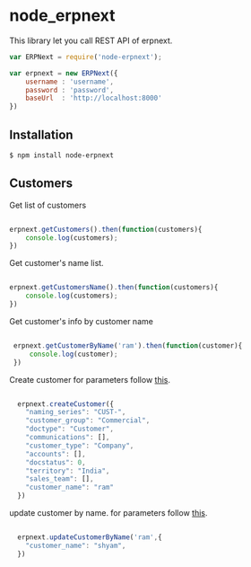 # node_erpnext
This library let you call REST API of erpnext.

```js
var ERPNext = require('node-erpnext');

var erpnext = new ERPNext({
    username : 'username',
    password : 'password',
    baseUrl  : 'http://localhost:8000'
})

```

## Installation

```bash
$ npm install node-erpnext
```

## Customers

Get list of customers 

```js 

erpnext.getCustomers().then(function(customers){
    console.log(customers);
})

```
Get customer's name list.

```js

erpnext.getCustomersName().then(function(customers){
    console.log(customers);
})

```
Get customer's info by customer name

```js

 erpnext.getCustomerByName('ram').then(function(customer){
     console.log(customer);
 })

```
Create customer for parameters follow [this](https://frappe.github.io/erpnext/current/models/selling/customer).

```js

  erpnext.createCustomer({
    "naming_series": "CUST-",
    "customer_group": "Commercial",
    "doctype": "Customer",
    "communications": [],
    "customer_type": "Company",
    "accounts": [],
    "docstatus": 0,
    "territory": "India",
    "sales_team": [],
    "customer_name": "ram"
  })

```
update customer by name. for parameters follow [this](https://frappe.github.io/erpnext/current/models/selling/customer).

```js

  erpnext.updateCustomerByName('ram',{
    "customer_name": "shyam",
  })

```
